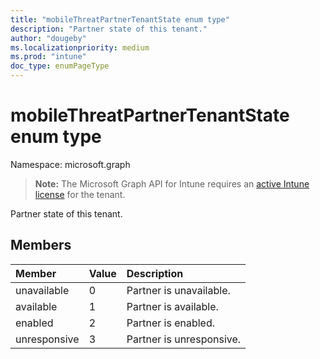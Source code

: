 ```yaml
---
title: "mobileThreatPartnerTenantState enum type"
description: "Partner state of this tenant."
author: "dougeby"
ms.localizationpriority: medium
ms.prod: "intune"
doc_type: enumPageType
---
```


# mobileThreatPartnerTenantState enum type

Namespace: microsoft.graph

> **Note:** The Microsoft Graph API for Intune requires an [active Intune license](https://go.microsoft.com/fwlink/?linkid=839381) for the tenant.

Partner state of this tenant.

## Members
|Member|Value|Description|
|:---|:---|:---|
|unavailable|0|Partner is unavailable.|
|available|1|Partner is available.|
|enabled|2|Partner is enabled.|
|unresponsive|3|Partner is unresponsive.|




